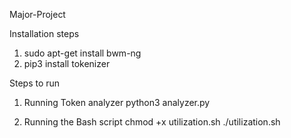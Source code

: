 Major-Project

Installation steps

1) sudo apt-get install bwm-ng
2) pip3 install tokenizer

Steps to run

1) Running Token analyzer 
    python3 analyzer.py

2) Running the Bash script
    chmod +x utilization.sh
    ./utilization.sh

